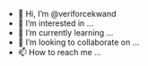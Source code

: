 - 👋 Hi, I’m @veriforcekwand
- 👀 I’m interested in ...
- 🌱 I’m currently learning ...
- 💞️ I’m looking to collaborate on ...
- 📫 How to reach me ...

<!---
veriforcekwand/veriforcekwand is a ✨ special ✨ repository because its `README.md` (this file) appears on your GitHub profile.
You can click the Preview link to take a look at your changes.
--->
